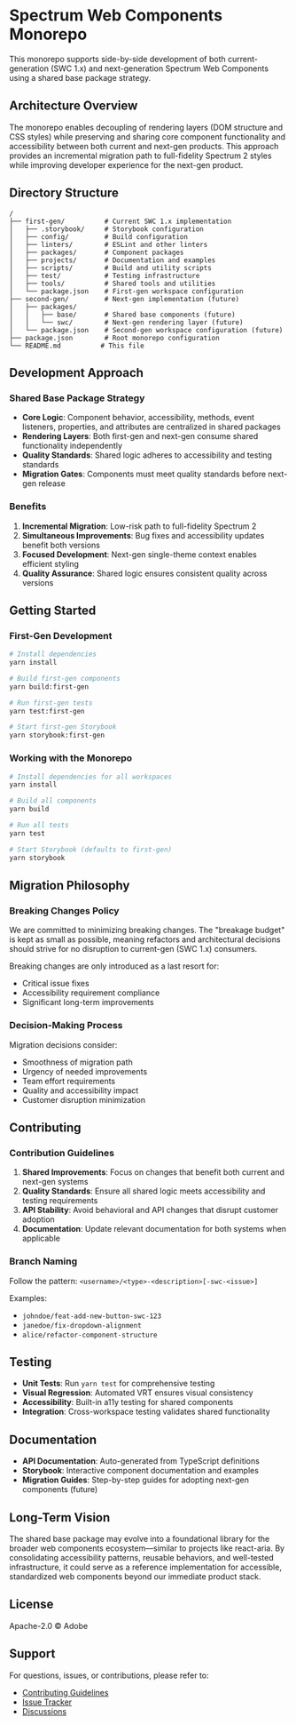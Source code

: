 # Spectrum Web Components Monorepo

This monorepo supports side-by-side development of both current-generation (SWC 1.x) and next-generation Spectrum Web Components using a shared base package strategy.

## Architecture Overview

The monorepo enables decoupling of rendering layers (DOM structure and CSS styles) while preserving and sharing core component functionality and accessibility between both current and next-gen products. This approach provides an incremental migration path to full-fidelity Spectrum 2 styles while improving developer experience for the next-gen product.

## Directory Structure

```
/
├── first-gen/          # Current SWC 1.x implementation
│   ├── .storybook/     # Storybook configuration
│   ├── config/         # Build configuration
│   ├── linters/        # ESLint and other linters
│   ├── packages/       # Component packages
│   ├── projects/       # Documentation and examples
│   ├── scripts/        # Build and utility scripts
│   ├── test/           # Testing infrastructure
│   ├── tools/          # Shared tools and utilities
│   └── package.json    # First-gen workspace configuration
├── second-gen/         # Next-gen implementation (future)
│   ├── packages/
│   │   ├── base/       # Shared base components (future)
│   │   └── swc/        # Next-gen rendering layer (future)
│   └── package.json    # Second-gen workspace configuration (future)
├── package.json        # Root monorepo configuration
└── README.md          # This file
```

## Development Approach

### Shared Base Package Strategy

- **Core Logic**: Component behavior, accessibility, methods, event listeners, properties, and attributes are centralized in shared packages
- **Rendering Layers**: Both first-gen and next-gen consume shared functionality independently
- **Quality Standards**: Shared logic adheres to accessibility and testing standards
- **Migration Gates**: Components must meet quality standards before next-gen release

### Benefits

1. **Incremental Migration**: Low-risk path to full-fidelity Spectrum 2
2. **Simultaneous Improvements**: Bug fixes and accessibility updates benefit both versions
3. **Focused Development**: Next-gen single-theme context enables efficient styling
4. **Quality Assurance**: Shared logic ensures consistent quality across versions

## Getting Started

### First-Gen Development

```bash
# Install dependencies
yarn install

# Build first-gen components
yarn build:first-gen

# Run first-gen tests
yarn test:first-gen

# Start first-gen Storybook
yarn storybook:first-gen
```

### Working with the Monorepo

```bash
# Install dependencies for all workspaces
yarn install

# Build all components
yarn build

# Run all tests
yarn test

# Start Storybook (defaults to first-gen)
yarn storybook
```

## Migration Philosophy

### Breaking Changes Policy

We are committed to minimizing breaking changes. The "breakage budget" is kept as small as possible, meaning refactors and architectural decisions should strive for no disruption to current-gen (SWC 1.x) consumers.

Breaking changes are only introduced as a last resort for:

- Critical issue fixes
- Accessibility requirement compliance
- Significant long-term improvements

### Decision-Making Process

Migration decisions consider:

- Smoothness of migration path
- Urgency of needed improvements
- Team effort requirements
- Quality and accessibility impact
- Customer disruption minimization

## Contributing

### Contribution Guidelines

1. **Shared Improvements**: Focus on changes that benefit both current and next-gen systems
2. **Quality Standards**: Ensure all shared logic meets accessibility and testing requirements
3. **API Stability**: Avoid behavioral and API changes that disrupt customer adoption
4. **Documentation**: Update relevant documentation for both systems when applicable

### Branch Naming

Follow the pattern: `<username>/<type>-<description>[-swc-<issue>]`

Examples:

- `johndoe/feat-add-new-button-swc-123`
- `janedoe/fix-dropdown-alignment`
- `alice/refactor-component-structure`

## Testing

- **Unit Tests**: Run `yarn test` for comprehensive testing
- **Visual Regression**: Automated VRT ensures visual consistency
- **Accessibility**: Built-in a11y testing for shared components
- **Integration**: Cross-workspace testing validates shared functionality

## Documentation

- **API Documentation**: Auto-generated from TypeScript definitions
- **Storybook**: Interactive component documentation and examples
- **Migration Guides**: Step-by-step guides for adopting next-gen components (future)

## Long-Term Vision

The shared base package may evolve into a foundational library for the broader web components ecosystem—similar to projects like react-aria. By consolidating accessibility patterns, reusable behaviors, and well-tested infrastructure, it could serve as a reference implementation for accessible, standardized web components beyond our immediate product stack.

## License

Apache-2.0 © Adobe

## Support

For questions, issues, or contributions, please refer to:

- [Contributing Guidelines](./first-gen/CONTRIBUTING.md)
- [Issue Tracker](https://github.com/adobe/spectrum-web-components/issues)
- [Discussions](https://github.com/adobe/spectrum-web-components/discussions)
